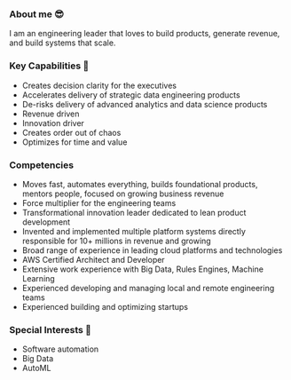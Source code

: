 ### About me 😎
I am an engineering leader that loves to build products, generate revenue, and build systems that scale.

### Key Capabilities 🏢
  - Creates decision clarity for the executives
  - Accelerates delivery of strategic data engineering products
  - De-risks delivery of advanced analytics and data science products
  - Revenue driven
  - Innovation driver
  - Creates order out of chaos
  - Optimizes for time and value

### Competencies
  - Moves fast, automates everything, builds foundational products, mentors people, focused on growing business revenue
  - Force multiplier for the engineering teams
  - Transformational innovation leader dedicated to lean product development
  - Invented and implemented multiple platform systems directly responsible for 10+ millions in revenue and growing
  - Broad range of experience in leading cloud platforms and technologies
  - AWS Certified Architect and Developer
  - Extensive work experience with Big Data, Rules Engines, Machine Learning
  - Experienced developing and managing local and remote engineering teams
  - Experienced building and optimizing startups

### Special Interests 👀
  - Software automation
  - Big Data
  - AutoML
